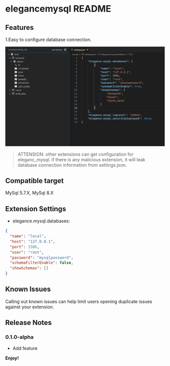 # elegancemysql README

## Features

1.Easy to configure database connection.

![configure example](/example/config.png)

> ATTENSION:
> other extensions can get configuration for eleganc_mysql.
> if there is any malicious extension,
> it will leak database connection information from settings.json.

## Compatible target

MySql 5.7.X, MySql 8.X

## Extension Settings

- elegance.mysql.databases:

```json
{
  "name": "local",
  "host": "127.0.0.1",
  "port": 3306,
  "user": "root",
  "password": "mysqlpassword",
  "schemaFilterEnable": false,
  "showSchemas": []
}
```

## Known Issues

Calling out known issues can help limit users opening duplicate issues against your extension.

## Release Notes

### 0.1.0-alpha

- Add feature

**Enjoy!**
